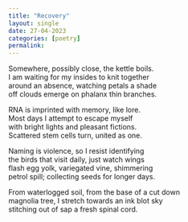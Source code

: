 ```yaml
---
title: "Recovery"
layout: single
date: 27-04-2023
categories: [poetry]
permalink:
---
```


Somewhere, possibly close, the kettle boils.  
I am waiting for my insides to knit together  
around an absence, watching petals a shade  
off clouds emerge on phalanx thin branches.

RNA is imprinted with memory, like lore.  
Most days I attempt to escape myself   
with bright lights and pleasant fictions.   
Scattered stem cells turn, united as one.   

Naming is violence, so I resist identifying  
the birds that visit daily, just watch wings   
flash egg yolk, variegated vine, shimmering  
petrol spill; collecting seeds for longer days.

From waterlogged soil, from the base of a cut down   
magnolia tree, I stretch towards an ink blot sky  
stitching out of sap a fresh spinal cord.   